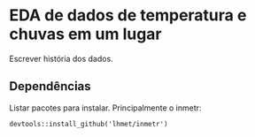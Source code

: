 # EDA de dados de temperatura e chuvas em um lugar

Escrever história dos dados.

## Dependências

Listar pacotes para instalar. Principalmente o inmetr:

```
devtools::install_github('lhmet/inmetr')
```
